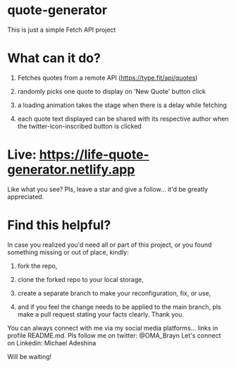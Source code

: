 # quote-generator

This is just a simple Fetch API project

# What can it do?

1. Fetches quotes from a remote API (https://type.fit/api/quotes)

2. randomly picks one quote to display on 'New Quote' button click

3. a loading animation takes the stage when there is a delay while fetching

4. each quote text displayed can be shared with its respective author when the twitter-icon-inscribed button is clicked


# Live: https://life-quote-generator.netlify.app

Like what you see?
Pls, leave a star and give a follow... it'd be greatly appreciated.

# Find this helpful?
In case you realized you'd need all or part of this project, or you found something missing or out of place, kindly:

1. fork the repo,

2. clone the forked repo to your local storage,

3. create a separate branch to make your reconfiguration, fix, or use,

4. and if you feel the change needs to be applied to the main branch, pls make a pull request stating your facts clearly.
Thank you.

You can always connect with me via my social media platforms... links in profile README.md.
Pls follow me on twitter: @OMA_Brayn
Let's connect on Linkedin: Michael Adeshina

Will be waiting!
